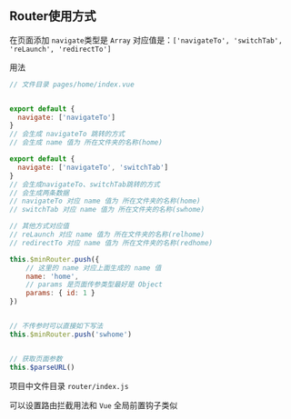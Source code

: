 ## Router使用方式

在页面添加 `navigate`类型是 `Array` 对应值是：`['navigateTo', 'switchTab', 'reLaunch', 'redirectTo']`

用法

```js
// 文件目录 pages/home/index.vue


export default {
  navigate: ['navigateTo']
}
// 会生成 navigateTo 跳转的方式
// 会生成 name 值为 所在文件夹的名称(home)

export default {
  navigate: ['navigateTo', 'switchTab']
}
// 会生成navigateTo、switchTab跳转的方式
// 会生成两条数据
// navigateTo 对应 name 值为 所在文件夹的名称(home)
// switchTab 对应 name 值为 所在文件夹的名称(swhome)

// 其他方式对应值
// reLaunch 对应 name 值为 所在文件夹的名称(relhome)
// redirectTo 对应 name 值为 所在文件夹的名称(redhome)

```

```js
this.$minRouter.push({
	// 这里的 name 对应上面生成的 name 值
    name: 'home',
    // params 是页面传参类型最好是 Object
    params: { id: 1 }
})


// 不传参时可以直接如下写法
this.$minRouter.push('swhome')


// 获取页面参数
this.$parseURL()

```

项目中文件目录 `router/index.js` 

可以设置路由拦截用法和 `Vue` 全局前置钩子类似
